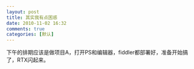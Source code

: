 ```yaml
---
layout: post
title: 其实我有点困惑
date: 2010-11-02 16:32
comments: true
categories: [默认]
---
```

下午的排期应该是做项目A，打开PS和编辑器，fiddler都部署好，准备开始搞了，RTX闪起来。
